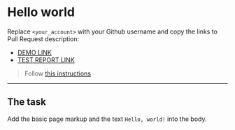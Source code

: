 # Hello world
Replace `<your_account>` with your Github username and copy the links to Pull Request description:
- [DEMO LINK](https://derelicttt.github.io/layout_hello-world/)
- [TEST REPORT LINK](https://derelicttt.github.io/layout_hello-world/report/html_report/)

> Follow [this instructions](https://github.com/mate-academy/layout_task-guideline#how-to-solve-the-layout-tasks-on-github)
___

## The task
Add the basic page markup and the text `Hello, world!` into the body.

